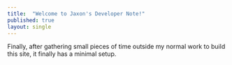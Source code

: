 ```yaml
---
title:  "Welcome to Jaxon's Developer Note!"
published: true
layout: single
---
```


Finally, after gathering small pieces of time outside my normal work to build this site, it finally has a minimal setup.
